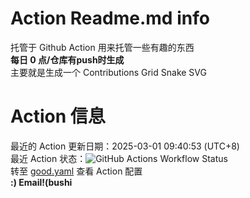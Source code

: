 # Action Readme.md info
托管于 Github Action 用来托管一些有趣的东西 <br>
**每日 0 点/仓库有push时生成** <br>
主要就是生成一个 Contributions Grid Snake SVG <br>
# Action 信息
最近的 Action 更新日期：2025-03-01 09:40:53 (UTC+8) <br>
最近 Action 状态：![GitHub Actions Workflow Status](https://img.shields.io/github/actions/workflow/status/toad114514/toad114514/good.yaml) <br>
转至 [good.yaml](https://github.com/Toad114514/Toad114514/edit/main/.github/workflows/good.yaml) 查看 Action 配置 <br>
**:) Email!(bushi**
